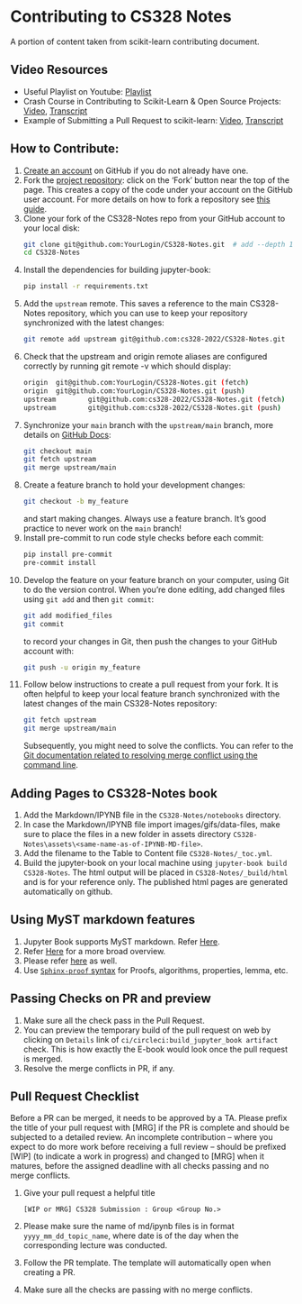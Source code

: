 # Contributing to CS328 Notes

A portion of content taken from scikit-learn contributing document.

## Video Resources
- Useful Playlist on Youtube: [Playlist](https://www.youtube.com/playlist?list=PLBKcU7Ik-ir-b1fwjNabO3b8ebs9ez5ga)
- Crash Course in Contributing to Scikit-Learn & Open Source Projects: [Video](https://www.youtube.com/watch?v=5OL8XoMMOfA), [Transcript](https://github.com/data-umbrella/event-transcripts/blob/main/2020/05-andreas-mueller-contributing.md)
- Example of Submitting a Pull Request to scikit-learn: [Video](https://www.youtube.com/watch?v=PU1WyDPGePI), [Transcript](https://github.com/data-umbrella/event-transcripts/blob/main/2020/06-reshama-shaikh-sklearn-pr.md)

## How to Contribute:
1. [Create an account](https://github.com/) on GitHub if you do not already have one.
2. Fork the [project repository](https://github.com/cs328-2022/CS328-Notes): click on the ‘Fork’ button near the top of the page. This creates a copy of the code under your account on the GitHub user account. For more details on how to fork a repository see [this guide](https://docs.github.com/en/get-started/quickstart/fork-a-repo).
3. Clone your fork of the CS328-Notes repo from your GitHub account to your local disk:
    ```bash
    git clone git@github.com:YourLogin/CS328-Notes.git  # add --depth 1 if your connection is slow
    cd CS328-Notes
    ```
4. Install the dependencies for building jupyter-book:
    ```bash
    pip install -r requirements.txt
    ```
5. Add the `upstream` remote. This saves a reference to the main CS328-Notes repository, which you can use to keep your repository synchronized with the latest changes:
    ```bash
    git remote add upstream git@github.com:cs328-2022/CS328-Notes.git
    ```
6. Check that the upstream and origin remote aliases are configured correctly by running git remote -v which should display:
    ```bash
    origin  git@github.com:YourLogin/CS328-Notes.git (fetch)
    origin  git@github.com:YourLogin/CS328-Notes.git (push)
    upstream        git@github.com:cs328-2022/CS328-Notes.git (fetch)
    upstream        git@github.com:cs328-2022/CS328-Notes.git (push)
    ```
7. Synchronize your `main` branch with the `upstream/main` branch, more details on [GitHub Docs](https://docs.github.com/en/pull-requests/collaborating-with-pull-requests/working-with-forks/syncing-a-fork):
    ```bash
    git checkout main
    git fetch upstream
    git merge upstream/main
    ```
8. Create a feature branch to hold your development changes:
    ```bash
    git checkout -b my_feature
    ```
    and start making changes. Always use a feature branch. It’s good practice to never work on the `main` branch!
9. Install pre-commit to run code style checks before each commit:
    ```bash
    pip install pre-commit
    pre-commit install
    ```
10. Develop the feature on your feature branch on your computer, using Git to do the version control. When you’re done editing, add changed files using `git add` and then `git commit`:
    ```bash
    git add modified_files
    git commit
    ```
    to record your changes in Git, then push the changes to your GitHub account with:
    ```bash
    git push -u origin my_feature
    ```
11. Follow below instructions to create a pull request from your fork.
    It is often helpful to keep your local feature branch synchronized with the latest changes of the main CS328-Notes repository:
    ```bash
    git fetch upstream
    git merge upstream/main
    ```
    Subsequently, you might need to solve the conflicts. You can refer to the [Git documentation related to resolving merge conflict using the command line](https://docs.github.com/en/pull-requests/collaborating-with-pull-requests/addressing-merge-conflicts/resolving-a-merge-conflict-using-the-command-line).

## Adding Pages to CS328-Notes book
1. Add the Markdown/IPYNB file in the `CS328-Notes/notebooks` directory.
2. In case the Markdown/IPYNB file import images/gifs/data-files, make sure to place the files in a new folder in assets directory `CS328-Notes\assets\<same-name-as-of-IPYNB-MD-file>`.
3. Add the filename to the Table to Content file `CS328-Notes/_toc.yml`.
4. Build the jupyter-book on your local machine using `jupyter-book build CS328-Notes`. The html output will be placed in `CS328-Notes/_build/html` and is for your reference only. The published html pages are generated automatically on github.

## Using MyST markdown features
1. Jupyter Book supports MyST markdown. Refer [Here](https://jupyterbook.org/content/myst.html).
2. Refer [Here](https://jupyterbook.org/content/index.html) for a more broad overview.
3. Please refer [here](https://jupyterbook.org/content/executable/index.html) as well.
4. Use [`Sphinx-proof` syntax](https://sphinx-proof.readthedocs.io/en/latest/syntax.html) for Proofs, algorithms, properties, lemma, etc.

## Passing Checks on PR and preview
1. Make sure all the check pass in the Pull Request.
2. You can preview the temporary build of the pull request on web by clicking on `Details` link of `ci/circleci:build_jupyter_book artifact` check. This is how exactly the E-book would look once the pull request is merged.
3. Resolve the merge conflicts in PR, if any.


## Pull Request Checklist
Before a PR can be merged, it needs to be approved by a TA. Please prefix the title of your pull request with [MRG] if the PR is complete and should be subjected to a detailed review. An incomplete contribution – where you expect to do more work before receiving a full review – should be prefixed [WIP] (to indicate a work in progress) and changed to [MRG] when it matures, before the assigned deadline with all checks passing and no merge conflicts.

1. Give your pull request a helpful title

   `[WIP or MRG] CS328 Submission : Group <Group No.>`
2. Please make sure the name of md/ipynb files is in format `yyyy_mm_dd_topic_name`, where date is of the day when the corresponding lecture was conducted.
3. Follow the PR template. The template will automatically open when creating a PR.
4. Make sure all the checks are passing with no merge conflicts.
